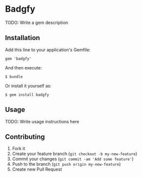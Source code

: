 # Badgfy

TODO: Write a gem description

## Installation

Add this line to your application's Gemfile:

    gem 'badgfy'

And then execute:

    $ bundle

Or install it yourself as:

    $ gem install badgfy

## Usage

TODO: Write usage instructions here

## Contributing

1. Fork it
2. Create your feature branch (`git checkout -b my-new-feature`)
3. Commit your changes (`git commit -am 'Add some feature'`)
4. Push to the branch (`git push origin my-new-feature`)
5. Create new Pull Request
